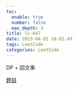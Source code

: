 ```yaml
---
toc:
  enable: true
  number: false
  max_depth: 3
title: lc-647
date: 2023-04-01 16:01:49
tags: LeetCode
categories: LeetCode
---
```


DP + 回文串

[题目](https://leetcode.com/problems/palindromic-substrings/)
